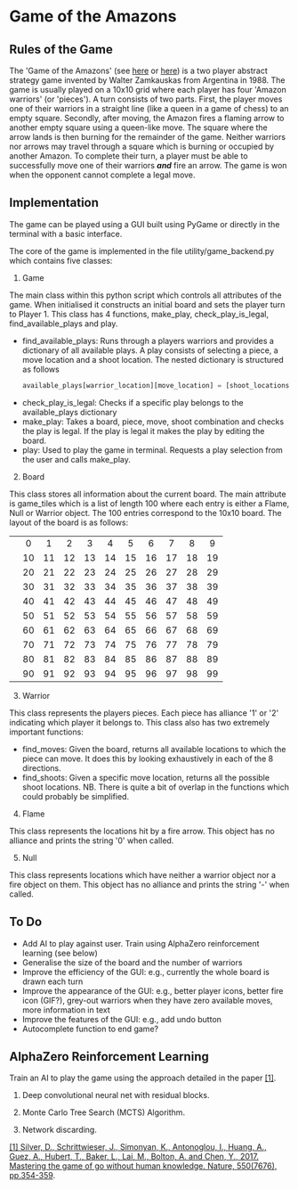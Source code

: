 # Game of the Amazons


## Rules of the Game
The 'Game of the Amazons' (see [here](https://www.chessvariants.com/other.dir/amazons.html) or [here](http://www.solitairelaboratory.com/amazons.html)) is a two player abstract strategy game invented by Walter Zamkauskas from Argentina in 1988. The game is usually played on a 10x10 grid where each player has four 'Amazon warriors' (or 'pieces').
A turn consists of two parts. First, the player moves one of their warriors in a straight line (like a queen in a game of chess) to an empty square. Secondly, after moving, the Amazon fires a flaming arrow to another empty square using a queen-like move. The square where the arrow lands is then burning for the remainder of the game. Neither warriors nor arrows may travel through a square which is burning or occupied by another Amazon. To complete their turn, a player must be able to successfully move one of their warriors **_and_** fire an arrow. The game is won when the opponent cannot complete a legal move.


## Implementation

The game can be played using a GUI built using PyGame or directly in the terminal with a basic interface.

The core of the game is implemented in the file utility/game_backend.py which contains five classes:


1. Game

  The main class within this python script which controls all attributes of the game. When initialised it constructs an initial board and sets the player turn to Player 1. This class has 4 functions, make_play, check_play_is_legal, find_available_plays and play.
  * find_available_plays: Runs through a players warriors and provides a dictionary of all available plays. A play consists of selecting a piece, a move location and a shoot location. The nested dictionary is structured as follows
    ```python
    available_plays[warrior_location][move_location] = [shoot_locations]
    ```    
  * check_play_is_legal: Checks if a specific play belongs to the available_plays dictionary
  * make_play: Takes a board, piece, move, shoot combination and checks the play is legal. If the play is legal it makes the play by editing the board.
  * play: Used to play the game in terminal. Requests a play selection from the user and calls make_play.


2. Board

This class stores all information about the current board. The main attribute is game_tiles which is a list of length 100 where each entry is either a Flame, Null or Warrior object. The 100 entries correspond to the 10x10 board. The layout of the board is as follows:

  |     |       |       |       |       |       |       |       |       |       |     |
  | --- | :---: | :---: | :---: | :---: | :---: | :---: | :---: | :---: | :---: | :---: |
  |     |    0  |    1  |    2  |    3  |    4  |    5  |    6  |    7  |    8  |    9  |
  |     |   10  |   11  |   12  |   13  |   14  |   15  |   16  |   17  |   18  |   19  |
  |     |   20  |   21  |   22  |   23  |   24  |   25  |   26  |   27  |   28  |   29  |
  |     |   30  |   31  |   32  |   33  |   34  |   35  |   36  |   37  |   38  |   39  |
  |     |   40  |   41  |   42  |   43  |   44  |   45  |   46  |   47  |   48  |   49  |
  |     |   50  |   51  |   52  |   53  |   54  |   55  |   56  |   57  |   58  |   59  |
  |     |   60  |   61  |   62  |   63  |   64  |   65  |   66  |   67  |   68  |   69  |
  |     |   70  |   71  |   72  |   73  |   74  |   75  |   76  |   77  |   78  |   79  |
  |     |   80  |   81  |   82  |   83  |   84  |   85  |   86  |   87  |   88  |   89  |
  |     |   90  |   91  |   92  |   93  |   94  |   95  |   96  |   97  |   98  |   99  |


3. Warrior

This class represents the players pieces. Each piece has alliance '1' or '2' indicating which player it belongs to. This class also has two extremely important functions:
  * find_moves: Given the board, returns all available locations to which the piece can move. It does this by looking exhaustively in each of the 8 directions.
  * find_shoots: Given a specific move location, returns all the possible shoot locations.
    NB. There is quite a bit of overlap in the functions which could probably be simplified.


4. Flame

This class represents the locations hit by a fire arrow. This object has no alliance and prints the string '0' when called.


5. Null

  This class represents locations which have neither a warrior object nor a fire object on them. This object has no alliance and prints the string '-' when called.


## To Do
- Add AI to play against user. Train using AlphaZero reinforcement learning (see below)
- Generalise the size of the board and the number of warriors
- Improve the efficiency of the GUI: e.g., currently the whole board is drawn each turn
- Improve the appearance of the GUI: e.g., better player icons, better fire icon (GIF?), grey-out warriors when they have zero available moves, more information in text
- Improve the features of the GUI: e.g., add undo button
- Autocomplete function to end game?


## AlphaZero Reinforcement Learning

Train an AI to play the game using the approach detailed in the paper [[1]](https://www.nature.com/articles/nature24270).

1. Deep convolutional neural net with residual blocks.

2. Monte Carlo Tree Search (MCTS) Algorithm.

3. Network discarding.

[[1] Silver, D., Schrittwieser, J., Simonyan, K., Antonoglou, I., Huang, A., Guez, A., Hubert, T., Baker, L., Lai, M., Bolton, A. and Chen, Y., 2017. Mastering the game of go without human knowledge. Nature, 550(7676), pp.354-359](https://www.nature.com/articles/nature24270).
